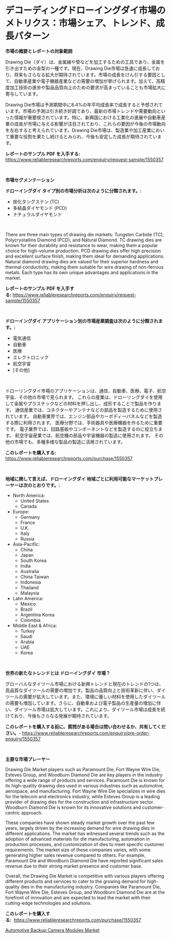 <p><h1>デコーディングドローイングダイ市場のメトリクス：市場シェア、トレンド、成長パターン</h1></p><p><strong>市場の概要とレポートの対象範囲</strong></p>
<p><p>Drawing Die（ダイ）は、金属線や管などを加工するための工具であり、金属を引き出すための金型の一種です。現在、Drawing Die市場は急速に成長しており、将来もさらなる拡大が期待されています。市場の成長をけん引する要因として、自動車産業や電子機器産業などの需要の増加が挙げられます。加えて、高精度加工技術の進歩や製品品質向上のための要求が高まっていることも市場拡大に寄与しています。</p><p>Drawing Die市場は予測期間中に8.4%の年平均成長率で成長すると予想されています。市場の予測は引き続き好調であり、最新の市場トレンドや需要動向といった情報が重要視されています。特に、新興国における工業化の進展や自動車産業の成長が市場に与える影響が注目されており、これらの要因が今後の市場動向を左右すると考えられています。Drawing Die市場は、製造業や加工産業において重要な役割を果たし続けるとみられ、今後も安定した成長が期待されています。</p></p>
<p><strong>レポートのサンプル PDF を入手する:</strong> <a href="https://www.reliableresearchreports.com/enquiry/request-sample/1550357">https://www.reliableresearchreports.com/enquiry/request-sample/1550357</a></p>
<p>&nbsp;</p>
<p><strong>市場セグメンテーション</strong></p>
<p><strong>ドローイングダイ タイプ別の市場分析は次のように分類されます。:</strong></p>
<p><ul><li>炭化タングステン (TC)</li><li>多結晶ダイヤモンド (PCD)</li><li>ナチュラルダイヤモンド</li></ul></p>
<p>&nbsp;</p>
<p><p>There are three main types of drawing die markets: Tungsten Carbide (TC), Polycrystalline Diamond (PCD), and Natural Diamond. TC drawing dies are known for their durability and resistance to wear, making them a popular choice for high-volume production. PCD drawing dies offer high precision and excellent surface finish, making them ideal for demanding applications. Natural diamond drawing dies are valued for their superior hardness and thermal conductivity, making them suitable for wire drawing of non-ferrous metals. Each type has its own unique advantages and applications in the market.</p></p>
<p><strong>レポートのサンプル PDF を入手する:</strong>&nbsp;<a href="https://www.reliableresearchreports.com/enquiry/request-sample/1550357">https://www.reliableresearchreports.com/enquiry/request-sample/1550357</a></p>
<p>&nbsp;</p>
<p><strong> ドローイングダイ アプリケーション別の市場産業調査は次のように分類されます。:</strong></p>
<p><ul><li>電気通信</li><li>自動車</li><li>医療</li><li>エレクトロニック</li><li>航空宇宙</li><li>[その他]</li></ul></p>
<p>&nbsp;</p>
<p><p>ドローリングダイ市場のアプリケーションは、通信、自動車、医療、電子、航空宇宙、その他の市場で見られます。 これらの産業は、ドローリングダイを使用して金属やプラスチックなどの材料を押し出し、成形することで製品を作ります。 通信産業では、コネクターやアンテナなどの部品を製造するために使用されています。 自動車業界では、エンジン部品やカーボディーパネルなどを製造する際に利用されます。 医療分野では、手術器具や医療機器を作るために重要です。 電子業界では、回路基板やコンポーネントなどを製造するのに役立ちます。 航空宇宙産業では、航空機の部品や宇宙機器の製造に使用されます。 その他の市場でも、多種多様な製品の製造に活用されています。</p></p>
<p><strong>このレポートを購入する:</strong>&nbsp; <a href="https://www.reliableresearchreports.com/purchase/1550357">https://www.reliableresearchreports.com/purchase/1550357</a></p>
<p>&nbsp;</p>
<p><strong>地域に関して言えば、ドローイングダイ 地域ごとに利用可能なマーケットプレーヤーは次のとおりです。:</strong></p>
<p><ul>
    <li>
        North America:
        <ul>
            <li>United States</li>
            <li>Canada</li>
        </ul>
    </li>
    <li>
        Europe:
        <ul>
            <li>Germany</li>
            <li>France</li>
            <li>U.K.</li>
            <li>Italy</li>
            <li>Russia</li>
        </ul>
    </li>
    <li>
        Asia-Pacific:
        <ul>
            <li>China</li>
            <li>Japan</li>
            <li>South Korea</li>
            <li>India</li>
            <li>Australia</li>
            <li>China Taiwan</li>
            <li>Indonesia</li>
            <li>Thailand</li>
            <li>Malaysia</li>
        </ul>
    </li>
    <li>
        Latin America:
        <ul>
            <li>Mexico</li>
            <li>Brazil</li>
            <li>Argentina Korea</li>
            <li>Colombia</li>
        </ul>
    </li>
    <li>
        Middle East & Africa:
        <ul>
            <li>Turkey</li>
            <li>Saudi</li>
            <li>Arabia</li>
            <li>UAE</li>
            <li>Korea</li>
        </ul>
    </li>
    </ul></p>
<p>&nbsp;</p>
<p><strong>世界の新たなトレンドとは ドローイングダイ 市場？</strong></p>
<p><p>グローバルなダイツール市場における新興トレンドと現在のトレンドの1つは、高品質なダイツールの需要の増加です。製品の品質向上と技術革新に伴い、ダイツールの需要が拡大しています。また、環境に優しい材料を使用したダイツールの需要も増加しています。さらに、自動車および電子製品の生産量の増加に伴い、ダイツール市場は拡大しています。これにより、ダイツール市場は成長を続けており、今後もさらなる発展が期待されています。</p></p>
<p><strong>このレポートを購入する前に、質問がある場合は問い合わせるか、共有してください。</strong>- <a href="https://www.reliableresearchreports.com/enquiry/pre-order-enquiry/1550357">https://www.reliableresearchreports.com/enquiry/pre-order-enquiry/1550357</a></p>
<p>&nbsp;</p>
<p><strong>主要な市場プレーヤー</strong></p>
<p><p>Drawing Die Market players such as Paramount Die, Fort Wayne Wire Die, Esteves Group, and Woodburn Diamond Die are key players in the industry offering a wide range of products and services. Paramount Die is known for its high-quality drawing dies used in various industries such as automotive, aerospace, and manufacturing. Fort Wayne Wire Die specializes in wire dies for the telecom and electronics industry, while Esteves Group is a leading provider of drawing dies for the construction and infrastructure sector. Woodburn Diamond Die is known for its innovative solutions and customer-centric approach.</p><p>These companies have shown steady market growth over the past few years, largely driven by the increasing demand for wire drawing dies in different applications. The market has witnessed several trends such as the adoption of advanced materials for die manufacturing, automation in production processes, and customization of dies to meet specific customer requirements. The market size of these companies varies, with some generating higher sales revenue compared to others. For example, Paramount Die and Woodburn Diamond Die have reported significant sales revenue due to their strong market presence and customer base.</p><p>Overall, the Drawing Die Market is competitive with various players offering different products and services to cater to the growing demand for high-quality dies in the manufacturing industry. Companies like Paramount Die, Fort Wayne Wire Die, Esteves Group, and Woodburn Diamond Die are at the forefront of innovation and are expected to lead the market with their cutting-edge technologies and solutions.</p></p>
<p><strong>このレポートを購入する:</strong>&nbsp;&nbsp;<a href="https://www.reliableresearchreports.com/purchase/1550357">https://www.reliableresearchreports.com/purchase/1550357</a></p>
<p><p><a href="https://silk-columnist-571.notion.site/Global-Automotive-Backup-Camera-Modules-Market-Size-and-Market-Trends-Insights-and-Projections-from-328b4f811bed4d479fc566156495b644">Automotive Backup Camera Modules Market</a></p></p>